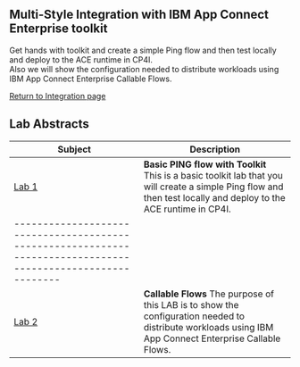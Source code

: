 ## Multi-Style Integration with IBM App Connect Enterprise toolkit

Get hands with toolkit and create a simple Ping flow and then test locally and deploy to the ACE runtime in CP4I.  
Also we will show the configuration needed to distribute workloads using IBM App Connect Enterprise Callable Flows.

[Return to Integration page](../index.md)

## Lab Abstracts

|  Subject                            | Description                                            |                                                               
|-------------------------|------------------------------------------------------------------------------------------------------------|
| [Lab 1](Lab_1/ReadMe.md)       | **Basic PING flow with Toolkit** This is a basic toolkit lab that you will create a simple Ping flow and then test locally and deploy to the ACE runtime in CP4I. 
------------------------------------------------------------------------------------------------------------|
| [Lab 2](Lab_2/ReadMe.md)       |**Callable Flows** The purpose of this LAB is to show the configuration needed to distribute workloads using IBM App Connect Enterprise Callable Flows.